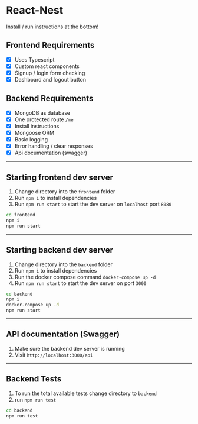 # React-Nest

Install / run instructions at the bottom!

## Frontend Requirements

- [x] Uses Typescript
- [x] Custom react components
- [x] Signup / login form checking
- [x] Dashboard and logout button

## Backend Requirements

- [x] MongoDB as database
- [x] One protected route `/me`
- [x] Install instructions
- [x] Mongoose ORM
- [x] Basic logging
- [x] Error handling / clear responses
- [x] Api documentation (swagger)

---

## Starting frontend dev server

1. Change directory into the `frontend` folder
2. Run `npm i` to install dependencies
3. Run `npm run start` to start the dev server on `localhost` port `8080`

```bash
cd frontend
npm i
npm run start
```

---

## Starting backend dev server

1. Change directory into the `backend` folder
2. Run `npm i` to install dependencies
3. Run the docker compose command `docker-compose up -d`
4. Run `npm run start` to start the dev server on port `3000`

```bash
cd backend
npm i
docker-compose up -d
npm run start
```

---

## API documentation (Swagger)

1. Make sure the backend dev server is running
2. Visit `http://localhost:3000/api`

---

## Backend Tests

1. To run the total available tests change directory to `backend`
2. run `npm run test`

```bash
cd backend
npm run test
```
